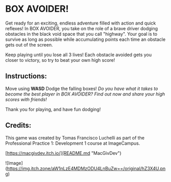 # BOX AVOIDER!
Get ready for an exciting, endless adventure filled with action and quick reflexes! In BOX AVOIDER, you take on the role of a brave driver dodging obstacles in the black void space that you call "highway". Your goal is to survive as long as possible while accumulating points each time an obstacle gets out of the screen.

Keep playing until you lose all 3 lives! Each obstacle avoided gets you closer to victory, so try to beat your own high score!

## Instructions:
Move using __WASD__
Dodge the falling boxes!
_Do you have what it takes to become the best player in BOX AVOIDER? Find out now and share your high scores with friends!_

Thank you for playing, and have fun dodging!

## Credits:
This game was created by Tomas Francisco Luchelli as part of the Professional Practice 1: Development 1 course at ImageCampus.

[https://macgivdev.itch.io/](README.md "MacGivDev")

![Image]
(https://img.itch.zone/aW1nLzE4MDMzODU4LnBuZw==/original/hZ3X4U.png)

[2]: https://img.itch.zone/aW1nLzE4MDMzODU4LnBuZw==/original/hZ3X4U.png
